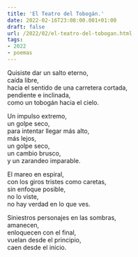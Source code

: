 ```yaml
---
title: 'El Teatro del Tobogán.'
date: 2022-02-16T23:08:00.001+01:00
draft: false
url: /2022/02/el-teatro-del-tobogan.html
tags: 
- 2022
- poemas
---
```


Quisiste dar un salto eterno,  
caída libre,  
hacia el sentido de una carretera cortada,  
pendiente e inclinada,  
como un tobogán hacia el cielo.  

Un impulso extremo,  
un golpe seco,  
para intentar llegar más alto,  
más lejos,  
un golpe seco,  
un cambio brusco,  
y un zarandeo imparable.  

El mareo en espiral,  
con los giros tristes como caretas,  
sin enfoque posible,  
no lo viste,  
no hay verdad en lo que ves.  

Siniestros personajes en las sombras,  
amanecen,  
enloquecen con el final,  
vuelan desde el principio,  
caen desde el inicio.  